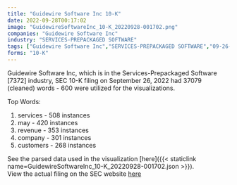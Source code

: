 ```yaml
---
title: "Guidewire Software Inc 10-K"
date: 2022-09-28T00:17:02
image: "GuidewireSoftwareInc_10-K_20220928-001702.png"
companies: "Guidewire Software Inc"
industry: "SERVICES-PREPACKAGED SOFTWARE"
tags: ["Guidewire Software Inc","SERVICES-PREPACKAGED SOFTWARE","09-26-2022","10-K"]
forms: "10-K"
---
```

Guidewire Software Inc, which is in the Services-Prepackaged Software [7372] industry, SEC 10-K filing on September 26, 2022 had 37079 (cleaned) words - 600 were utilized for the visualizations.

Top Words:
1. services - 508 instances
2. may - 420 instances
3. revenue - 353 instances
4. company - 301 instances
5. customers - 268 instances


See the parsed data used in the visualization [here]({{< staticlink name=GuidewireSoftwareInc_10-K_20220928-001702.json >}}).  
View the actual filing on the SEC website [here](https://www.sec.gov/Archives/edgar/data/1528396/0001528396-22-000106.txt)